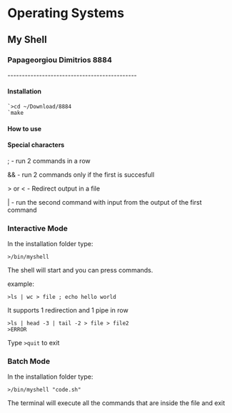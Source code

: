 # Operating Systems

## My Shell

### Papageorgiou Dimitrios 8884

\---------------------------------------------

#### Installation

    `>cd ~/Download/8884
    `make

#### How to use

#### Special characters

; - run 2 commands in a row

&& - run 2 commands only if the first is succesfull

\> or < - Redirect output in a file

| - run the second command with input from the output of the first command

### Interactive Mode

In the installation folder type:

    >/bin/myshell
The shell will start and you can press commands.

example:

    >ls | wc > file ; echo hello world

It supports 1 redirection and 1 pipe in row

    >ls | head -3 | tail -2 > file > file2
    >ERROR

Type `>quit` to exit 

### Batch Mode

In the installation folder type:

    >/bin/myshell "code.sh" 

The terminal will execute all the commands that are inside the file and exit